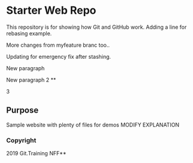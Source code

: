 # Starter Web Repo

This repository is for showing how Git and GitHub work. Adding a line for rebasing example.

More changes from myfeature branc too..

Updating for emergency fix after stashing.

New paragraph

New paragraph 2 **

3

## Purpose

Sample website with plenty of files for demos MODIFY EXPLANATION


### Copyright 

2019 Git.Training NFF**
